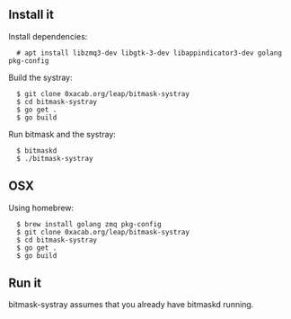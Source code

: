 Install it
----------

Install dependencies:
```
  # apt install libzmq3-dev libgtk-3-dev libappindicator3-dev golang pkg-config
```

Build the systray:
```
  $ git clone 0xacab.org/leap/bitmask-systray
  $ cd bitmask-systray
  $ go get .
  $ go build
```

Run bitmask and the systray:
```
  $ bitmaskd
  $ ./bitmask-systray
```

OSX
----------
Using homebrew:

```
  $ brew install golang zmq pkg-config
  $ git clone 0xacab.org/leap/bitmask-systray
  $ cd bitmask-systray
  $ go get .
  $ go build
```

Run it
-------------
bitmask-systray assumes that you already have bitmaskd running.
